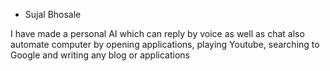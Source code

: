 - Sujal Bhosale <br>

I have made a personal AI which can reply by voice as well as chat also automate computer by opening applications, playing Youtube, searching to Google and writing any blog or applications
